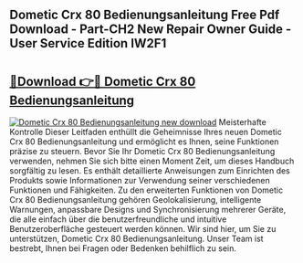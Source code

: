 ## Dometic Crx 80 Bedienungsanleitung Free Pdf Download - Part-CH2 New Repair Owner Guide - User Service Edition IW2F1

# <h2><a href="http://df3f1ni.blite.top/?on=Dometic+Crx+80+Bedienungsanleitung">🔗Download 👉🔴 Dometic Crx 80 Bedienungsanleitung</a></h2>

[![Dometic Crx 80 Bedienungsanleitung new download](https://i.imgur.com/lujVjoI.png)](http://df3f1ni.blite.top/?on=Dometic+Crx+80+Bedienungsanleitung)
Meisterhafte Kontrolle Dieser Leitfaden enthüllt die Geheimnisse Ihres neuen Dometic Crx 80 Bedienungsanleitung und ermöglicht es Ihnen, seine Funktionen präzise zu steuern. Bevor Sie Ihr Dometic Crx 80 Bedienungsanleitung verwenden, nehmen Sie sich bitte einen Moment Zeit, um dieses Handbuch sorgfältig zu lesen. Es enthält detaillierte Anweisungen zum Einrichten des Produkts sowie Informationen zur Verwendung seiner verschiedenen Funktionen und Fähigkeiten. Zu den erweiterten Funktionen von Dometic Crx 80 Bedienungsanleitung gehören Geolokalisierung, intelligente Warnungen, anpassbare Designs und Synchronisierung mehrerer Geräte, die alle einfach über die benutzerfreundliche und intuitive Benutzeroberfläche gesteuert werden können. Wir sind hier, um Sie zu unterstützen, Dometic Crx 80 Bedienungsanleitung. Unser Team ist bestrebt, Ihnen bei Fragen oder Bedenken behilflich zu sein.
